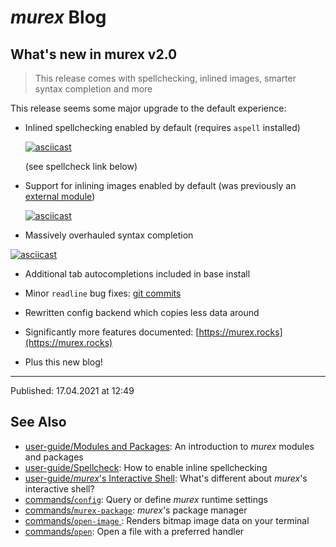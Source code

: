 # _murex_ Blog

## What's new in murex v2.0

> This release comes with spellchecking, inlined images, smarter syntax completion and more

This release seems some major upgrade to the default experience:

* Inlined spellchecking enabled by default (requires `aspell` installed)
  
  [![asciicast](https://asciinema.org/a/408024.svg)](https://asciinema.org/a/408024)
  
  (see spellcheck link below)

* Support for inlining images enabled by default (was previously an [external
  module](https://github.com/lmorg/murex-module-open-image))
  
  [![asciicast](https://asciinema.org/a/408028.svg)](https://asciinema.org/a/408028)

* Massively overhauled syntax completion
  
[![asciicast](https://asciinema.org/a/408029.svg)](https://asciinema.org/a/408029)

* Additional tab autocompletions included in base install

* Minor `readline` bug fixes: [git commits](https://github.com/lmorg/murex/pull/312/commits/5064cf418f768d2ba4a6bbc7c74e46629ef3b5f3)

* Rewritten config backend which copies less data around

* Significantly more features documented: [https://murex.rocks](https://murex.rocks)

* Plus this new blog!

<hr>

Published: 17.04.2021 at 12:49

## See Also

* [user-guide/Modules and Packages](../user-guide/modules.md):
  An introduction to _murex_ modules and packages
* [user-guide/Spellcheck](../user-guide/spellcheck.md):
  How to enable inline spellchecking
* [user-guide/_murex_'s Interactive Shell](../user-guide/interactive-shell.md):
  What's different about _murex_'s interactive shell?
* [commands/`config`](../commands/config.md):
  Query or define _murex_ runtime settings
* [commands/`murex-package`](../commands/murex-package.md):
  _murex_'s package manager
* [commands/`open-image` ](../commands/open-image.md):
  Renders bitmap image data on your terminal
* [commands/`open`](../commands/open.md):
  Open a file with a preferred handler